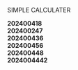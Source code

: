  SIMPLE CALCULATER<b> <br> 

202400418<br>
202400247<br>
202400436<br>
202400456<br>
202400448<br>
2024004442<br><b>

